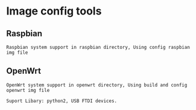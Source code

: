 # Image config tools

## Raspbian
	Raspbian system support in raspbian directory, Using config raspbian img file

## OpenWrt
	OpenWrt system support in openwrt directory, Using build and config openwrt img file

	Suport Libary: python2, USB FTDI devices.
